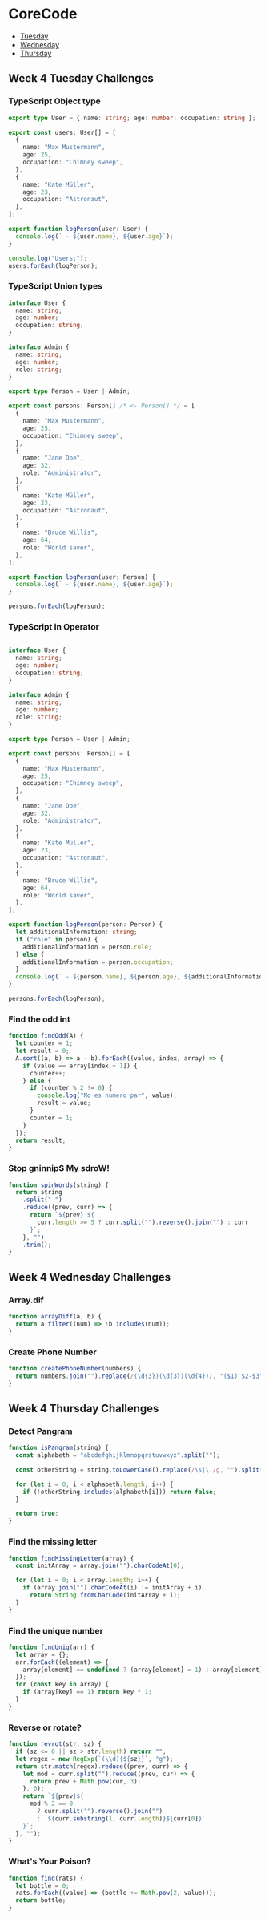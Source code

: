 # CoreCode

- [Tuesday](#week-4-tuesday-challenges)
- [Wednesday](#week-4-wednesday-challenges)
- [Thursday](#week-4-thursday-challenges)



## Week 4 Tuesday Challenges

###  TypeScript Object type

```typescript
export type User = { name: string; age: number; occupation: string };

export const users: User[] = [
  {
    name: "Max Mustermann",
    age: 25,
    occupation: "Chimney sweep",
  },
  {
    name: "Kate Müller",
    age: 23,
    occupation: "Astronaut",
  },
];

export function logPerson(user: User) {
  console.log(` - ${user.name}, ${user.age}`);
}

console.log("Users:");
users.forEach(logPerson);

```

### TypeScript Union types

```typescript
interface User {
  name: string;
  age: number;
  occupation: string;
}

interface Admin {
  name: string;
  age: number;
  role: string;
}

export type Person = User | Admin;

export const persons: Person[] /* <- Person[] */ = [
  {
    name: "Max Mustermann",
    age: 25,
    occupation: "Chimney sweep",
  },
  {
    name: "Jane Doe",
    age: 32,
    role: "Administrator",
  },
  {
    name: "Kate Müller",
    age: 23,
    occupation: "Astronaut",
  },
  {
    name: "Bruce Willis",
    age: 64,
    role: "World saver",
  },
];

export function logPerson(user: Person) {
  console.log(` - ${user.name}, ${user.age}`);
}

persons.forEach(logPerson);

```

### TypeScript in Operator

```typescript

interface User {
  name: string;
  age: number;
  occupation: string;
}

interface Admin {
  name: string;
  age: number;
  role: string;
}

export type Person = User | Admin;

export const persons: Person[] = [
  {
    name: "Max Mustermann",
    age: 25,
    occupation: "Chimney sweep",
  },
  {
    name: "Jane Doe",
    age: 32,
    role: "Administrator",
  },
  {
    name: "Kate Müller",
    age: 23,
    occupation: "Astronaut",
  },
  {
    name: "Bruce Willis",
    age: 64,
    role: "World saver",
  },
];

export function logPerson(person: Person) {
  let additionalInformation: string;
  if ("role" in person) {
    additionalInformation = person.role;
  } else {
    additionalInformation = person.occupation;
  }
  console.log(` - ${person.name}, ${person.age}, ${additionalInformation}`);
}

persons.forEach(logPerson);

```

### Find the odd int

```javascript
function findOdd(A) {
  let counter = 1;
  let result = 0;
  A.sort((a, b) => a - b).forEach((value, index, array) => {
    if (value == array[index + 1]) {
      counter++;
    } else {
      if (counter % 2 != 0) {
        console.log("No es numero par", value);
        result = value;
      }
      counter = 1;
    }
  });
  return result;
}

```

### Stop gninnipS My sdroW!

```javascript
function spinWords(string) {
  return string
    .split(" ")
    .reduce((prev, curr) => {
      return `${prev} ${
        curr.length >= 5 ? curr.split("").reverse().join("") : curr
      }`;
    }, "")
    .trim();
}

```
## Week 4 Wednesday Challenges

### Array.dif

```javascript
function arrayDiff(a, b) {
  return a.filter((num) => !b.includes(num));
}

```

### Create Phone Number

```javascript
function createPhoneNumber(numbers) {
  return numbers.join("").replace(/(\d{3})(\d{3})(\d{4})/, "($1) $2-$3");
}

```

## Week 4 Thursday Challenges

### Detect Pangram

```javascript
function isPangram(string) {
  const alphabeth = "abcdefghijklmnopqrstuvwxyz".split("");

  const otherString = string.toLowerCase().replace(/\s|\./g, "").split("");

  for (let i = 0; i < alphabeth.length; i++) {
    if (!otherString.includes(alphabeth[i])) return false;
  }

  return true;
}

```

### Find the missing letter

```javascript
function findMissingLetter(array) {
  const initArray = array.join("").charCodeAt(0);

  for (let i = 0; i < array.length; i++) {
    if (array.join("").charCodeAt(i) != initArray + i)
      return String.fromCharCode(initArray + i);
  }
}

```

### Find the unique number

```javascript
function findUniq(arr) {
  let array = {};
  arr.forEach((element) => {
    array[element] == undefined ? (array[element] = 1) : array[element]++;
  });
  for (const key in array) {
    if (array[key] == 1) return key * 1;
  }
}

```

### Reverse or rotate?

```javascript
function revrot(str, sz) {
  if (sz <= 0 || sz > str.length) return "";
  let regex = new RegExp(`(\\d){${sz}}`, "g");
  return str.match(regex).reduce((prev, curr) => {
    let mod = curr.split("").reduce((prev, cur) => {
      return prev + Math.pow(cur, 3);
    }, 0);
    return `${prev}${
      mod % 2 == 0
        ? curr.split("").reverse().join("")
        : `${curr.substring(1, curr.length)}${curr[0]}`
    }`;
  }, "");
}

```

### What's Your Poison?

```javascript
function find(rats) {
  let bottle = 0;
  rats.forEach((value) => (bottle += Math.pow(2, value)));
  return bottle;
}

```
